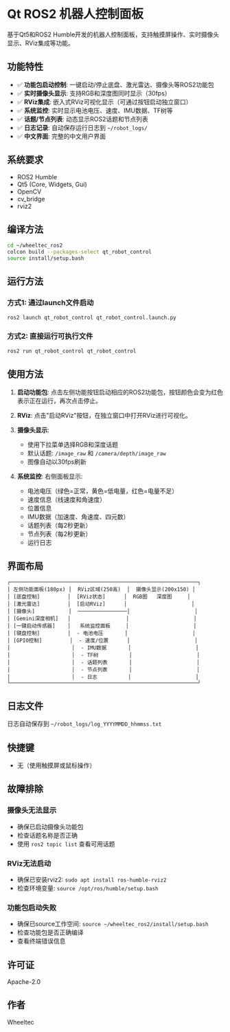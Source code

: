 # Qt ROS2 机器人控制面板

基于Qt5和ROS2 Humble开发的机器人控制面板，支持触摸屏操作、实时摄像头显示、RViz集成等功能。

## 功能特性

- ✅ **功能包启动控制**: 一键启动/停止底盘、激光雷达、摄像头等ROS2功能包
- ✅ **实时摄像头显示**: 支持RGB和深度图同时显示（30fps）
- ✅ **RViz集成**: 嵌入式RViz可视化显示（可通过按钮启动独立窗口）
- ✅ **系统监控**: 实时显示电池电压、速度、IMU数据、TF树等
- ✅ **话题/节点列表**: 动态显示ROS2话题和节点列表
- ✅ **日志记录**: 自动保存运行日志到 `~/robot_logs/`
- ✅ **中文界面**: 完整的中文用户界面

## 系统要求

- ROS2 Humble
- Qt5 (Core, Widgets, Gui)
- OpenCV
- cv_bridge
- rviz2

## 编译方法

```bash
cd ~/wheeltec_ros2
colcon build --packages-select qt_robot_control
source install/setup.bash
```

## 运行方法

### 方式1: 通过launch文件启动
```bash
ros2 launch qt_robot_control qt_robot_control.launch.py
```

### 方式2: 直接运行可执行文件
```bash
ros2 run qt_robot_control qt_robot_control
```

## 使用方法

1. **启动功能包**: 点击左侧功能按钮启动相应的ROS2功能包，按钮颜色会变为红色表示正在运行，再次点击停止。

2. **RViz**: 点击"启动RViz"按钮，在独立窗口中打开RViz进行可视化。

3. **摄像头显示**: 
   - 使用下拉菜单选择RGB和深度话题
   - 默认话题: `/image_raw` 和 `/camera/depth/image_raw`
   - 图像自动以30fps刷新

4. **系统监控**: 右侧面板显示:
   - 电池电压（绿色=正常，黄色=低电量，红色=电量不足）
   - 速度信息（线速度和角速度）
   - 位置信息
   - IMU数据（加速度、角速度、四元数）
   - 话题列表（每2秒更新）
   - 节点列表（每2秒更新）
   - 运行日志

## 界面布局

```
┌─────────────────────────────────────────────────────────────┐
│ 左侧功能面板(180px) │  RViz区域(250高)  │  摄像头显示(200x150) │
│ [底盘控制]         │  [RViz状态]      │  RGB图   深度图     │
│ [激光雷达]         │  [启动RViz]      │                     │
│ [摄像头]           │  ────────────────│                     │
│ [Gemini深度相机]   │                  │                     │
│ [一键启动传感器]    │   系统监控面板     │                     │
│ [键盘控制]         │  - 电池电压       │                     │
│ [GPIO控制]         │  - 速度/位置      │                     │
│                    │  - IMU数据       │                     │
│                    │  - TF树          │                     │
│                    │  - 话题列表       │                     │
│                    │  - 节点列表       │                     │
│                    │  - 日志          │                     │
└─────────────────────────────────────────────────────────────┘
```

## 日志文件

日志自动保存到 `~/robot_logs/log_YYYYMMDD_hhmmss.txt`

## 快捷键

- 无（使用触摸屏或鼠标操作）

## 故障排除

### 摄像头无法显示
- 确保已启动摄像头功能包
- 检查话题名称是否正确
- 使用 `ros2 topic list` 查看可用话题

### RViz无法启动
- 确保已安装rviz2: `sudo apt install ros-humble-rviz2`
- 检查环境变量: `source /opt/ros/humble/setup.bash`

### 功能包启动失败
- 确保已source工作空间: `source ~/wheeltec_ros2/install/setup.bash`
- 检查功能包是否正确编译
- 查看终端错误信息

## 许可证

Apache-2.0

## 作者

Wheeltec

